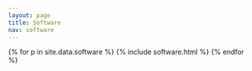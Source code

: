 ```yaml
---
layout: page
title: Software
nav: software
---
```


{% for p in site.data.software %}
{% include software.html %}
{% endfor %}
